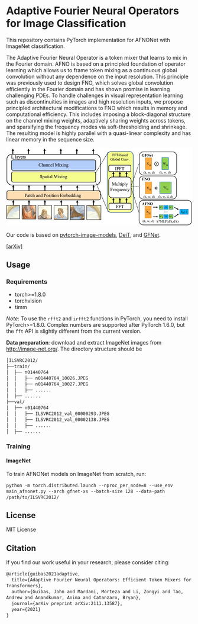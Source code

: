 # Adaptive Fourier Neural Operators for Image Classification

This repository contains PyTorch implementation for AFNONet with ImageNet classification.

The Adaptive Fourier Neural Operator is a token mixer that learns to mix in the Fourier domain. AFNO is based on a principled foundation of operator learning which allows us to frame token mixing as a continuous global convolution without any dependence on the input resolution. This principle was previously used to design FNO, which solves global convolution efficiently in the Fourier domain and has shown promise in learning challenging PDEs. To handle challenges in visual representation learning such as discontinuities in images and high resolution inputs, we propose principled architectural modifications to FNO which results in memory and computational efficiency. This includes imposing a block-diagonal structure on the channel mixing weights, adaptively sharing weights across tokens, and sparsifying the frequency modes via soft-thresholding and shrinkage. The resulting model is highly parallel with a quasi-linear complexity and has linear memory in the sequence size.

![intro](figs/mixer.jpeg)

Our code is based on [pytorch-image-models](https://github.com/rwightman/pytorch-image-models), [DeiT](https://github.com/facebookresearch/deit), and [GFNet](https://github.com/raoyongming/GFNet).

[[arXiv]](https://arxiv.org/pdf/2111.13587.pdf)

## Usage

### Requirements

- torch>=1.8.0
- torchvision
- timm

_Note_: To use the `rfft2` and `irfft2` functions in PyTorch, you need to install PyTorch>=1.8.0. Complex numbers are supported after PyTorch 1.6.0, but the `fft` API is slightly different from the current version.

**Data preparation**: download and extract ImageNet images from http://image-net.org/. The directory structure should be

```
│ILSVRC2012/
├──train/
│  ├── n01440764
│  │   ├── n01440764_10026.JPEG
│  │   ├── n01440764_10027.JPEG
│  │   ├── ......
│  ├── ......
├──val/
│  ├── n01440764
│  │   ├── ILSVRC2012_val_00000293.JPEG
│  │   ├── ILSVRC2012_val_00002138.JPEG
│  │   ├── ......
│  ├── ......
```

### Training

#### ImageNet

To train AFNONet models on ImageNet from scratch, run:

```
python -m torch.distributed.launch --nproc_per_node=8 --use_env main_afnonet.py --arch gfnet-xs --batch-size 128 --data-path /path/to/ILSVRC2012/
```

## License

MIT License

## Citation

If you find our work useful in your research, please consider citing:

```
@article{guibas2021adaptive,
  title={Adaptive Fourier Neural Operators: Efficient Token Mixers for Transformers},
  author={Guibas, John and Mardani, Morteza and Li, Zongyi and Tao, Andrew and Anandkumar, Anima and Catanzaro, Bryan},
  journal={arXiv preprint arXiv:2111.13587},
  year={2021}
}
```
